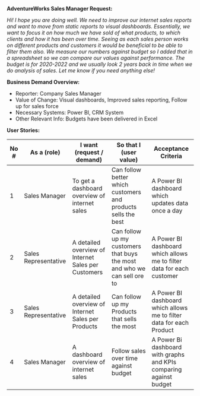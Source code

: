 
**AdventureWorks Sales Manager Request:** 

_Hi!
I hope you are doing well. We need to improve our internet sales reports and want to move from static reports to visual dashboards.
Essentially, we want to focus it on how much we have sold of what products, to which clients and how it has been over time.
Seeing as each sales person works on different products and customers it would be beneficial to be able to filter them also.
We measure our numbers against budget so I added that in a spreadsheet so we can compare our values against performance. 
The budget is for 2020-2022 and we usually look 2 years back in time when we do analysis of sales.
Let me know if you need anything else!_

**Business Demand Overview:**
-	Reporter: Company Sales Manager
-	Value of Change: Visual dashboards, Improved sales reporting, Follow up for sales force
-	Necessary Systems: Power BI, CRM System
-	Other Relevant Info: Budgets have been delivered in Excel
  
**User Stories:**

| No # | As a (role)	| I want (request / demand) |	So that I (user value)| Acceptance Criteria |
|------|--------------|---------------------------|-----------------------|---------------------|
| 1 | Sales Manager | To get a dashboard overview of internet sales	| Can follow better which customers and products sells the best | A Power BI dashboard which updates data once a day |
| 2	| Sales Representative | A detailed overview of Internet Sales per Customers | Can follow up my customers that buys the most and who we can sell ore to | A Power BI dashboard which allows me to filter data for each customer |
| 3	| Sales Representative | A detailed overview of Internet Sales per Products	| Can follow up my Products that sells the most	| A Power BI dashboard which allows me to filter data for each Product |
| 4	| Sales Manager	| A dashboard overview of internet sales | Follow sales over time against budget | A Power Bi dashboard with graphs and KPIs comparing against budget |

